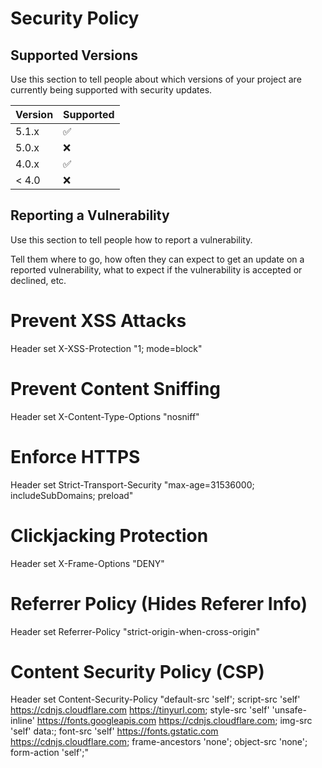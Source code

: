# Security Policy

## Supported Versions

Use this section to tell people about which versions of your project are
currently being supported with security updates.

| Version | Supported          |
| ------- | ------------------ |
| 5.1.x   | :white_check_mark: |
| 5.0.x   | :x:                |
| 4.0.x   | :white_check_mark: |
| < 4.0   | :x:                |

## Reporting a Vulnerability

Use this section to tell people how to report a vulnerability.

Tell them where to go, how often they can expect to get an update on a
reported vulnerability, what to expect if the vulnerability is accepted or
declined, etc.
# Prevent XSS Attacks
Header set X-XSS-Protection "1; mode=block"

# Prevent Content Sniffing
Header set X-Content-Type-Options "nosniff"

# Enforce HTTPS
Header set Strict-Transport-Security "max-age=31536000; includeSubDomains; preload"

# Clickjacking Protection
Header set X-Frame-Options "DENY"

# Referrer Policy (Hides Referer Info)
Header set Referrer-Policy "strict-origin-when-cross-origin"

# Content Security Policy (CSP)
Header set Content-Security-Policy "default-src 'self'; script-src 'self' https://cdnjs.cloudflare.com https://tinyurl.com; style-src 'self' 'unsafe-inline' https://fonts.googleapis.com https://cdnjs.cloudflare.com; img-src 'self' data:; font-src 'self' https://fonts.gstatic.com https://cdnjs.cloudflare.com; frame-ancestors 'none'; object-src 'none'; form-action 'self';"
